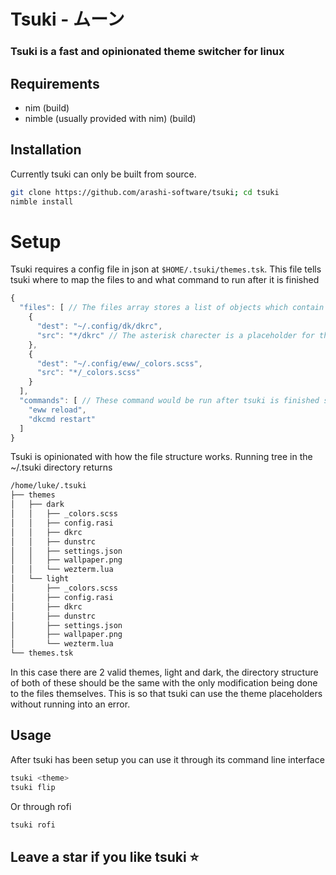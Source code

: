 # Tsuki - ムーン
### Tsuki is a fast and opinionated theme switcher for linux

## Requirements
- nim (build)
- nimble (usually provided with nim) (build)

## Installation
Currently tsuki can only be built from source.
```bash
git clone https://github.com/arashi-software/tsuki; cd tsuki
nimble install
```

# Setup 
Tsuki requires a config file in json at `$HOME/.tsuki/themes.tsk`. This file tells tsuki where to map the files to and what command to run after it is finished
```js
{
  "files": [ // The files array stores a list of objects which contain a path to the source file and a path to the dest file
    {
      "dest": "~/.config/dk/dkrc",
      "src": "*/dkrc" // The asterisk charecter is a placeholder for the current theme name
    },
    {
      "dest": "~/.config/eww/_colors.scss",
      "src": "*/_colors.scss"
    }
  ],
  "commands": [ // These command would be run after tsuki is finished switching the theme, you can put commands here to restart your apps.
    "eww reload",
    "dkcmd restart"
  ]
}
```
Tsuki is opinionated with how the file structure works. Running tree in the ~/.tsuki directory returns
```txt
/home/luke/.tsuki
├── themes
│   ├── dark
│   │   ├── _colors.scss
│   │   ├── config.rasi
│   │   ├── dkrc
│   │   ├── dunstrc
│   │   ├── settings.json
│   │   ├── wallpaper.png
│   │   └── wezterm.lua
│   └── light
│       ├── _colors.scss
│       ├── config.rasi
│       ├── dkrc
│       ├── dunstrc
│       ├── settings.json
│       ├── wallpaper.png
│       └── wezterm.lua
└── themes.tsk
```
In this case there are 2 valid themes, light and dark, the directory structure of both of these should be the same with the only modification being done to the files themselves. This is so that tsuki can use the theme placeholders without running into an error.

## Usage
After tsuki has been setup you can use it through its command line interface
```bash
tsuki <theme>
tsuki flip
```
Or through rofi
```bash
tsuki rofi
```

## Leave a star if you like tsuki ⭐
